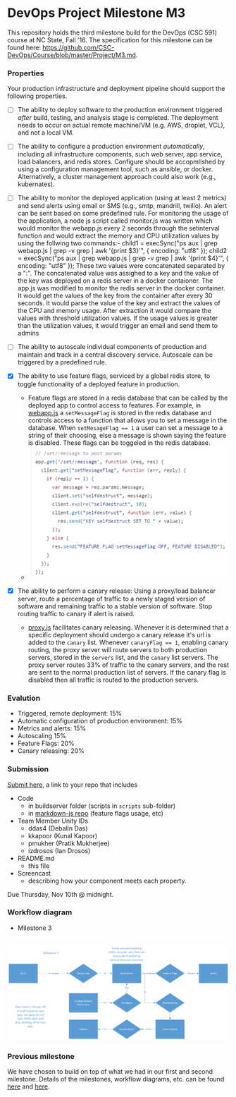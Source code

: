 # DevOps Project Milestone M3
This repository holds the third milestone build for the DevOps (CSC 591) course at NC State, Fall '16. The specification for this milestone can be found here: https://github.com/CSC-DevOps/Course/blob/master/Project/M3.md.

### Properties

Your production infrastructure and deployment pipeline should support the following properties.

- [ ] The ability to deploy software to the production environment triggered *after* build, testing, and analysis stage is completed. The deployment needs to occur on actual remote machine/VM (e.g. AWS, droplet, VCL), and not a local VM.

- [ ] The ability to configure a production environment *automatically*, including all infrastructure components, such web server, app service, load balancers, and redis stores. Configure should be accopmlished by using a configuration management tool, such as ansible, or docker. Alternatively, a cluster management approach could also work (e.g., kubernates).

- [ ] The ability to monitor the deployed application (using at least 2 metrics) and send alerts using email or SMS (e.g., smtp, mandrill, twilio). An alert can be sent based on some predefined rule.
For monitoring the usage of the application, a node js script called monitor.js was written which would monitor the webapp.js every 2 seconds through the setinterval function and would extract the memory and CPU utilization values by using the follwing two commands:- 
    child1 = execSync("ps aux | grep webapp.js | grep -v grep | awk '{print $3}'", { encoding: "utf8" });
    child2 = execSync("ps aux | grep webapp.js | grep -v grep | awk '{print $4}'", { encoding: "utf8" });
These two values were concatenated separated by a ":". The concatenated value was assighed to a key and the value of the key was deployed on a redis server in a docker contaioner. The app.js was modified to monitor the redis server in the docker container. It would get the values of the key from the container after every 30 seconds. It would parse the value of the key and extract the values of the CPU and memory usage. After extraction it would compare the values with threshold utilization values. If the usage values is greater than the utilization values, it would trigger an email and send them to admins  




- [ ] The ability to autoscale individual components of production and maintain and track in a central discovery service. Autoscale can be triggered by a predefined rule.

- [x] The ability to use feature flags, serviced by a global redis store, to toggle functionality of a deployed feature in production.
  - Feature flags are stored in a redis database that can be called by the deployed app to control access to features. For example, in [webapp.js](https://github.com/wddlz/markdown-js/blob/dev/webapp.js) a ```setMessageFlag``` is stored in the redis database and controls access to a function that allows you to set a message in the database. When ```setMesageFlag == 1``` a user can set a message to a string of their choosing, else a message is shown saying the feature is disabled. These flags can be toggeled in the redis database.
  - ![functionscreen](https://github.com/debalin/devops-ci-pipeline/raw/milestone3/screens/functionFlag.PNG)

- [x] The ability to perform a canary release: Using a proxy/load balancer server, route a percentage of traffic to a newly staged version of software and remaining traffic to a stable version of software. Stop routing traffic to canary if alert is raised.
  - [proxy.js](https://github.com/debalin/devops-ci-pipeline/blob/milestone3/buildserver/proxy.js) facilitates canary releasing. Whenever it is determined that a specific deployment should undergo a canary release it's url is added to the ```canary``` list. Whenever ```canaryFlag == 1```, enabling canary routing, the proxy server will route servers to both production servers, stored in the ```servers``` list, and the ```canary``` list servers. The proxy server routes 33% of traffic to the canary servers, and the rest are sent to the normal production list of servers. If the canary flag is disabled then all traffic is routed to the production servers.

### Evalution

* Triggered, remote deployment: 15%
* Automatic configuration of production environment: 15%
* Metrics and alerts: 15%
* Autoscaling 15%
* Feature Flags: 20%
* Canary releasing: 20%

### Submission

[Submit here](https://goo.gl/forms/T0S379BageCgUYir2), a link to your repo that includes

- Code
  - in buildserver folder (scripts in `scripts` sub-folder)
  - in [markdown-js repo](https://github.com/wddlz/markdown-js/tree/dev) (feature flags usage, etc)
- Team Member Unity IDs
  - ddas4 (Debalin Das)
  - kkapoor (Kunal Kapoor)
  - pmukher (Pratik Mukherjee)
  - izdrosos (Ian Drosos)
- README.md 
  - this file
- Screencast
  - describing how your component meets each property.

Due Thursday, Nov 10th @ midnight.
  
### Workflow diagram
 - Milestone 3<br/><br/>
 <img src="https://github.com/debalin/devops-ci-pipeline/raw/milestone3/screens/DrawingM3Arch.png" width="700"/>
 
### Previous milestone
We have chosen to build on top of what we had in our first and second milestone. Details of the milestones, workflow diagrams, etc. can be found [here](https://github.com/debalin/devops-ci-pipeline/blob/master/README.md) and [here](https://github.com/debalin/devops-ci-pipeline/tree/milestone2).
